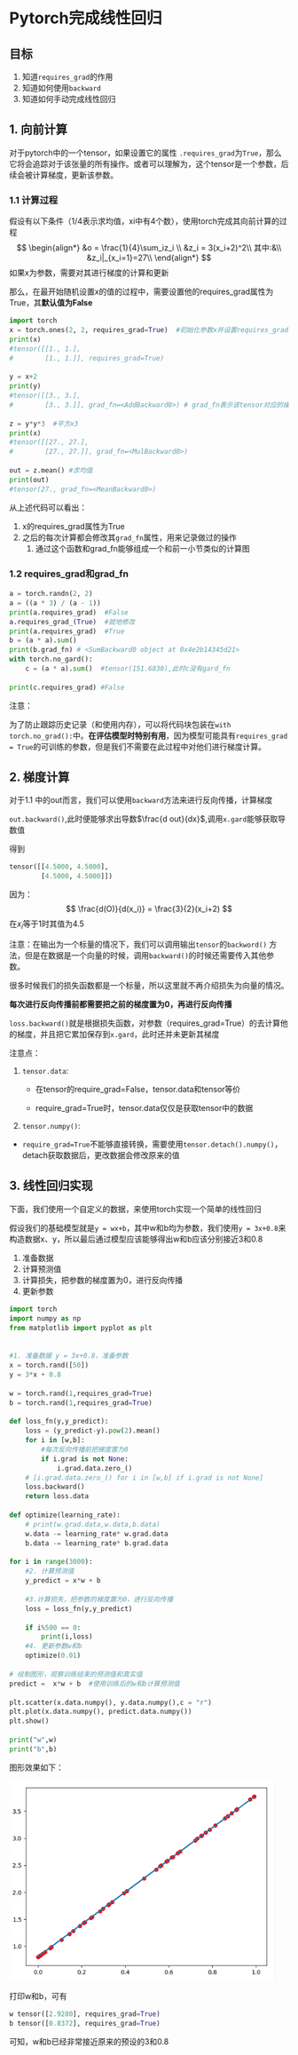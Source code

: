 # Pytorch完成线性回归

## 目标

1. 知道`requires_grad`的作用
2. 知道如何使用`backward`
3. 知道如何手动完成线性回归

   



## 1. 向前计算

对于pytorch中的一个tensor，如果设置它的属性 `.requires_grad`为`True`，那么它将会追踪对于该张量的所有操作。或者可以理解为，这个tensor是一个参数，后续会被计算梯度，更新该参数。



### 1.1 计算过程

假设有以下条件（1/4表示求均值，xi中有4个数），使用torch完成其向前计算的过程
$$
\begin{align*}
&o = \frac{1}{4}\sum_iz_i \\
&z_i = 3(x_i+2)^2\\
其中:&\\
&z_i|_{x_i=1}=27\\
\end{align*}
$$
如果x为参数，需要对其进行梯度的计算和更新

那么，在最开始随机设置x的值的过程中，需要设置他的requires_grad属性为True，其**默认值为False**

```python
import torch
x = torch.ones(2, 2, requires_grad=True)  #初始化参数x并设置requires_grad=True用来追踪其计算历史
print(x)
#tensor([[1., 1.],
#        [1., 1.]], requires_grad=True)

y = x+2
print(y)
#tensor([[3., 3.],
#        [3., 3.]], grad_fn=<AddBackward0>) # grad_fn表示该tensor对应的操作，反向传播时要用到

z = y*y*3  #平方x3
print(x)
#tensor([[27., 27.],
#        [27., 27.]], grad_fn=<MulBackward0>) 

out = z.mean() #求均值
print(out)
#tensor(27., grad_fn=<MeanBackward0>)

```

从上述代码可以看出：

1. x的requires_grad属性为True
2. 之后的每次计算都会修改其`grad_fn`属性，用来记录做过的操作
   1. 通过这个函数和grad_fn能够组成一个和前一小节类似的计算图

### 1.2 requires_grad和grad_fn

```python
a = torch.randn(2, 2)
a = ((a * 3) / (a - 1))
print(a.requires_grad)  #False
a.requires_grad_(True)  #就地修改
print(a.requires_grad)  #True
b = (a * a).sum()
print(b.grad_fn) # <SumBackward0 object at 0x4e2b14345d21>
with torch.no_gard():
    c = (a * a).sum()  #tensor(151.6830),此时c没有gard_fn
    
print(c.requires_grad) #False
```

注意：

为了防止跟踪历史记录（和使用内存），可以将代码块包装在`with torch.no_grad():`中。**在评估模型时特别有用**，因为模型可能具有`requires_grad = True`的可训练的参数，但是我们不需要在此过程中对他们进行梯度计算。

## 2. 梯度计算

对于1.1 中的out而言，我们可以使用`backward`方法来进行反向传播，计算梯度

`out.backward()`,此时便能够求出导数$\frac{d out}{dx}$,调用`x.gard`能够获取导数值

得到

```python
tensor([[4.5000, 4.5000],
        [4.5000, 4.5000]])
```

 因为：
$$
\frac{d(O)}{d(x_i)} = \frac{3}{2}(x_i+2)
$$
在$x_i$等于1时其值为4.5



注意：在输出为一个标量的情况下，我们可以调用输出`tensor`的`backword()` 方法，但是在数据是一个向量的时候，调用`backward()`的时候还需要传入其他参数。

很多时候我们的损失函数都是一个标量，所以这里就不再介绍损失为向量的情况。



**每次进行反向传播前都需要把之前的梯度置为0，再进行反向传播**

`loss.backward()`就是根据损失函数，对参数（requires_grad=True）的去计算他的梯度，并且把它累加保存到`x.gard`，此时还并未更新其梯度



注意点：

1. `tensor.data`:

   - 在tensor的require_grad=False，tensor.data和tensor等价

   - require_grad=True时，tensor.data仅仅是获取tensor中的数据

2. `tensor.numpy()`:
- `require_grad=True`不能够直接转换，需要使用`tensor.detach().numpy()`，detach获取数据后，更改数据会修改原来的值



## 3. 线性回归实现

下面，我们使用一个自定义的数据，来使用torch实现一个简单的线性回归

假设我们的基础模型就是`y = wx+b`，其中w和b均为参数，我们使用`y = 3x+0.8`来构造数据x、y，所以最后通过模型应该能够得出w和b应该分别接近3和0.8

1. 准备数据
2. 计算预测值
3. 计算损失，把参数的梯度置为0，进行反向传播
4. 更新参数

```python
import torch
import numpy as np
from matplotlib import pyplot as plt


#1. 准备数据 y = 3x+0.8，准备参数
x = torch.rand([50])
y = 3*x + 0.8

w = torch.rand(1,requires_grad=True)
b = torch.rand(1,requires_grad=True)

def loss_fn(y,y_predict):
    loss = (y_predict-y).pow(2).mean()
    for i in [w,b]:
		#每次反向传播前把梯度置为0
        if i.grad is not None:
            i.grad.data.zero_()
    # [i.grad.data.zero_() for i in [w,b] if i.grad is not None]
    loss.backward()
    return loss.data

def optimize(learning_rate):
    # print(w.grad.data,w.data,b.data)
    w.data -= learning_rate* w.grad.data
    b.data -= learning_rate* b.grad.data

for i in range(3000):
    #2. 计算预测值
    y_predict = x*w + b
	
    #3.计算损失，把参数的梯度置为0，进行反向传播 
    loss = loss_fn(y,y_predict)
    
    if i%500 == 0:
        print(i,loss)
    #4. 更新参数w和b
    optimize(0.01)

# 绘制图形，观察训练结束的预测值和真实值
predict =  x*w + b  #使用训练后的w和b计算预测值

plt.scatter(x.data.numpy(), y.data.numpy(),c = "r")
plt.plot(x.data.numpy(), predict.data.numpy())
plt.show()

print("w",w)
print("b",b)
```



图形效果如下：

![](../images/1.2/线性回归1.png)

打印w和b，可有

```python
w tensor([2.9280], requires_grad=True)
b tensor([0.8372], requires_grad=True)
```

可知，w和b已经非常接近原来的预设的3和0.8



